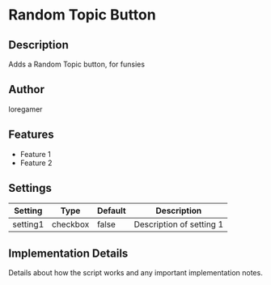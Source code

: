 # Random Topic Button

## Description

Adds a Random Topic button, for funsies

## Author

loregamer

## Features

- Feature 1
- Feature 2

## Settings

| Setting  | Type     | Default | Description              |
| -------- | -------- | ------- | ------------------------ |
| setting1 | checkbox | false   | Description of setting 1 |

## Implementation Details

Details about how the script works and any important implementation notes.
